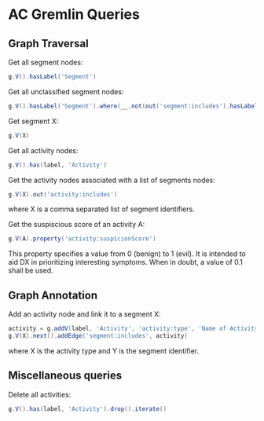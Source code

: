 # AC Gremlin Queries

## Graph Traversal

Get all segment nodes:
```groovy
g.V().hasLabel('Segment')
```

Get all unclassified segment nodes:
```groovy
g.V().hasLabel('Segment').where(__.not(out('segment:includes').hasLabel('Activity')))
```

Get segment X:
```groovy
g.V(X)
```

Get all activity nodes:
```groovy
g.V().has(label, 'Activity')
```

Get the activity nodes associated with a list of segments nodes:
```groovy
g.V(X).out('activity:includes')
```
where X is a comma separated list of segment identifiers.

Get the suspiscious score of an activity A:
```groovy
g.V(A).property('activity:suspicionScore')
```

This property specifies a value from 0 (benign) to 1 (evil). It is intended to aid DX in prioritizing interesting symptoms. When in doubt, a value of 0.1 shall be used.


## Graph Annotation

Add an activity node and link it to a segment X:
```groovy
activity = g.addV(label, 'Activity', 'activity:type', 'Name of Activity in APT Grammar', 'activity:suspicionScore', 0.12345)
g.V(X).next().addEdge('segment:includes', activity)
```
where X is the activity type and Y is the segment identifier.

## Miscellaneous queries

Delete all activities:
```groovy
g.V().has(label, 'Activity').drop().iterate()
```
